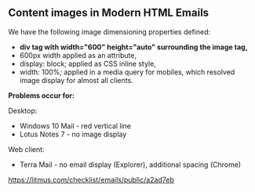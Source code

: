 ## Content images in Modern HTML Emails

We have the following image dimensioning properties defined:
- **div tag with width="600" height="auto" surrounding the image tag,**
- 600px width applied as an attribute,
- display: block; applied as CSS inline style,
- width: 100%; applied in a media query for mobiles,
which resolved image display for almost all clients.

**Problems occur for:**

Desktop:
- Windows 10 Mail - red vertical line
- Lotus Notes 7 - no image display

Web client:
- Terra Mail - no email display (Explorer), additional spacing (Chrome)

https://litmus.com/checklist/emails/public/a2ad7eb